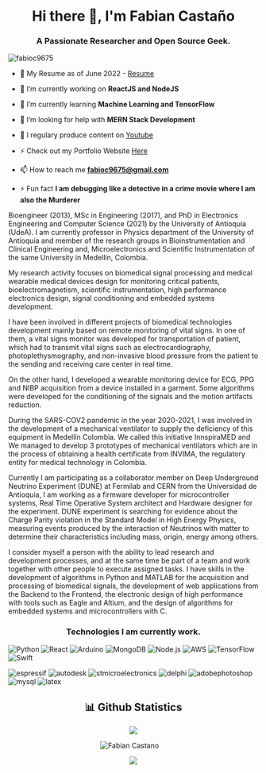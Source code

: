 <h1 align="center">Hi there 👋, I'm Fabian Castaño</h1>
<h3 align="center">A Passionate Researcher and Open Source Geek.</h3>
 <img src="https://komarev.com/ghpvc/?username=fabioc9675" alt="fabioc9675" /> 
<p align="center">

-   📃 My Resume as of June 2022 - <a href = "https://drive.google.com/file/d/1MqWNVnBY64GBHtRJnBUdBLBXO6GBIarW/view?usp=sharing">Resume</a>

-   🔭 I’m currently working on **ReactJS and NodeJS**

-   🌱 I’m currently learning **Machine Learning and TensorFlow**

-   🤔 I’m looking for help with **MERN Stack Development**

-   📝 I regulary produce content on <a href = "https://www.youtube.com/channel/UCWdd0P8N_Ug6H5iSZgOykQg">Youtube</a>

-   ⚡ Check out my Portfolio Website <a href = "https://www.fabiancastano.com/">Here</a>

-   📫 How to reach me **fabioc9675@gmail.com**

-   ⚡ Fun fact **I am debugging like a detective in a crime movie where I am also the Murderer**

Bioengineer (2013), MSc in Engineering (2017), and PhD in Electronics Engineering and Computer Science (2021) by the University of Antioquia (UdeA). I am currently professor in Physics department of the University of Antioquia and member of the research groups in Bioinstrumentation and Clinical Engineering and, Microelectronics and Scientific Instrumentation of the same University in Medellín, Colombia.

My research activity focuses on biomedical signal processing and medical wearable medical devices design for monitoring critical patients, bioelectromagnetism, scientific instrumentation, high performance electronics design, signal conditioning and embedded systems development.

I have been involved in different projects of biomedical technologies development mainly based on remote monitoring of vital signs. In one of them, a vital signs monitor was developed for transportation of patient, which had to transmit vital signs such as electrocardiography, photoplethysmography, and non-invasive blood pressure from the patient to the sending and receiving care center in real time.

On the other hand, I developed a wearable monitoring device for ECG, PPG and NIBP acquisition from a device installed in a garment. Some algorithms were developed for the conditioning of the signals and the motion artifacts reduction.

During the SARS-COV2 pandemic in the year 2020-2021, I was involved in the development of a mechanical ventilator to supply the deficiency of this equipment in Medellín Colombia. We called this initiative InnspiraMED and We managed to develop 3 prototypes of mechanical ventilators which are in the process of obtaining a health certificate from INVIMA, the regulatory entity for medical technology in Colombia.

Currently I am participating as a collaborator member on Deep Underground Neutrino Experiment (DUNE) at Fermilab and CERN from the Universidad de Antioquia, I am working as a firmware developer for microcontroller systems, Real Time Operative System architect and Hardware designer for the experiment. DUNE experiment is searching for evidence about the Charge Parity violation in the Standard Model in High Energy Physics, measuring events produced by the interaction of Neutrinos with matter to determine their characteristics including mass, origin, energy among others.

I consider myself a person with the ability to lead research and development processes, and at the same time be part of a team and work together with other people to execute assigned tasks. I have skills in the development of algorithms in Python and MATLAB for the acquisition and processing of biomedical signals, the development of web applications from the Backend to the Frontend, the electronic design of high performance with tools such as Eagle and Altium, and the design of algorithms for embedded systems and microcontrollers with C.

<h3 align="center">Technologies I am currently work.</h3>

![Python](https://img.shields.io/badge/-Python-000?&logo=Python) ![React](https://img.shields.io/badge/-React-000?&logo=React) ![Arduino](https://img.shields.io/badge/-Arduino-000?&logo=Arduino) ![MongoDB](https://img.shields.io/badge/-MongoDB-000?&logo=MongoDB) ![Node.js](https://img.shields.io/badge/-Node.js-000?&logo=node.js) ![AWS](https://img.shields.io/badge/-AWS-000?&logo=Amazon-AWS&logoColor=F90) ![TensorFlow](https://img.shields.io/badge/-TensorFlow-000?&logo=TensorFlow) ![Swift](https://img.shields.io/badge/-Altium%20Designer-000?&logo=altiumdesigner)

![espressif](https://img.shields.io/badge/-Espressif-000?&logo=espressif) ![autodesk](https://img.shields.io/badge/-Autodesk-000?&logo=autodesk) ![stmicroelectronics](https://img.shields.io/badge/-STMicroelectronics-000?&logo=stmicroelectronics) ![delphi](https://img.shields.io/badge/-Delphi-000?&logo=delphi) ![adobephotoshop](https://img.shields.io/badge/-Adobe%20Photoshop-000?&logo=adobephotoshop) ![mysql](https://img.shields.io/badge/-MySQL-000?&logo=mysql) ![latex](https://img.shields.io/badge/-LaTeX-000?&logo=latex)

<!-- <a href="https://res.cloudinary.com/weknow-creators/image/upload/v1651816861/frame_meicke.png"><img align="left" alt="mana wallet" src="https://cryptologos.cc/logos/decentraland-mana-logo.svg" width="40px" ></a> -->

</p>

<h2 align="center">📊 Github Statistics </h2>
<p align="center">
 <a href="https://git.io/streak-stats">
    <img src="http://github-readme-streak-stats.herokuapp.com?user=fabioc9675&theme=react&background=0d1117&border=666">
  </a>
</p>

<p align="center"> <img src="https://github-readme-stats.vercel.app/api?username=fabioc9675&layout=compact&hide=html&theme=jolly" alt="Fabian Castano" />&nbsp;&nbsp;&nbsp;&nbsp; </p>

<p align="center"> <img src="https://github-readme-stats.vercel.app/api/top-langs/?username=fabioc9675&layout=compact&theme=tokyonight&custom_title=Top%20Languages">  </p>
